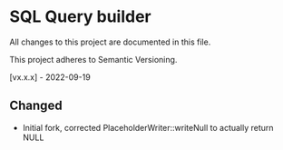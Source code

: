 # SQL Query builder

All changes to this project are documented in this file.

This project adheres to Semantic Versioning.

[vx.x.x] - 2022-09-19

## Changed

- Initial fork, corrected PlaceholderWriter::writeNull to actually return NULL
